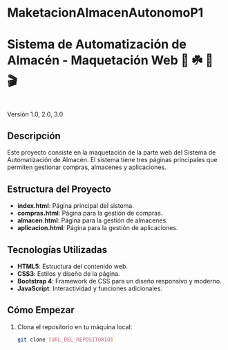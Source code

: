 # MaketacionAlmacenAutonomoP1
# Sistema de Automatización de Almacén - Maquetación Web 🚀 ☘️ 🤙 🎬
# ####################################################################

Versión 1.0, 2.0, 3.0

## Descripción

Este proyecto consiste en la maquetación de la parte web del Sistema de Automatización de Almacén. El sistema tiene tres páginas principales que permiten gestionar compras, almacenes y aplicaciones.

## Estructura del Proyecto

- **index.html**: Página principal del sistema.
- **compras.html**: Página para la gestión de compras.
- **almacen.html**: Página para la gestión de almacenes.
- **aplicacion.html**: Página para la gestión de aplicaciones.

## Tecnologías Utilizadas

- **HTML5**: Estructura del contenido web.
- **CSS3**: Estilos y diseño de la página.
- **Bootstrap 4**: Framework de CSS para un diseño responsivo y moderno.
- **JavaScript**: Interactividad y funciones adicionales.

## Cómo Empezar

1. Clona el repositorio en tu máquina local:
   ```bash
   git clone [URL_DEL_REPOSITORIO]
